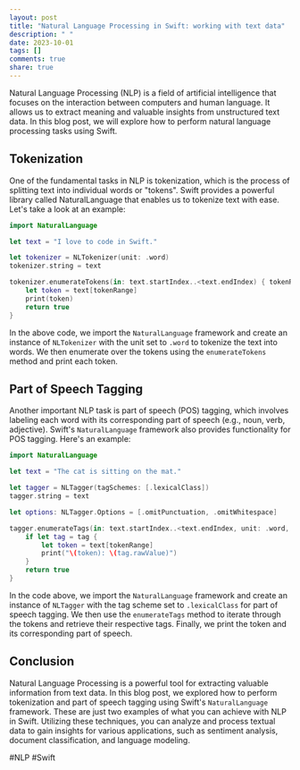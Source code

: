 ```yaml
---
layout: post
title: "Natural Language Processing in Swift: working with text data"
description: " "
date: 2023-10-01
tags: []
comments: true
share: true
---
```


Natural Language Processing (NLP) is a field of artificial intelligence that focuses on the interaction between computers and human language. It allows us to extract meaning and valuable insights from unstructured text data. In this blog post, we will explore how to perform natural language processing tasks using Swift.

## Tokenization

One of the fundamental tasks in NLP is tokenization, which is the process of splitting text into individual words or "tokens". Swift provides a powerful library called NaturalLanguage that enables us to tokenize text with ease. Let's take a look at an example:

```swift
import NaturalLanguage

let text = "I love to code in Swift."

let tokenizer = NLTokenizer(unit: .word)
tokenizer.string = text

tokenizer.enumerateTokens(in: text.startIndex..<text.endIndex) { tokenRange, _ in
    let token = text[tokenRange]
    print(token)
    return true
}
```

In the above code, we import the `NaturalLanguage` framework and create an instance of `NLTokenizer` with the unit set to `.word` to tokenize the text into words. We then enumerate over the tokens using the `enumerateTokens` method and print each token.

## Part of Speech Tagging

Another important NLP task is part of speech (POS) tagging, which involves labeling each word with its corresponding part of speech (e.g., noun, verb, adjective). Swift's `NaturalLanguage` framework also provides functionality for POS tagging. Here's an example:

```swift
import NaturalLanguage

let text = "The cat is sitting on the mat."

let tagger = NLTagger(tagSchemes: [.lexicalClass])
tagger.string = text

let options: NLTagger.Options = [.omitPunctuation, .omitWhitespace]

tagger.enumerateTags(in: text.startIndex..<text.endIndex, unit: .word, scheme: .lexicalClass, options: options) { tag, tokenRange in
    if let tag = tag {
        let token = text[tokenRange]
        print("\(token): \(tag.rawValue)")
    }
    return true
}
```

In the code above, we import the `NaturalLanguage` framework and create an instance of `NLTagger` with the tag scheme set to `.lexicalClass` for part of speech tagging. We then use the `enumerateTags` method to iterate through the tokens and retrieve their respective tags. Finally, we print the token and its corresponding part of speech.

## Conclusion

Natural Language Processing is a powerful tool for extracting valuable information from text data. In this blog post, we explored how to perform tokenization and part of speech tagging using Swift's `NaturalLanguage` framework. These are just two examples of what you can achieve with NLP in Swift. Utilizing these techniques, you can analyze and process textual data to gain insights for various applications, such as sentiment analysis, document classification, and language modeling.

#NLP #Swift